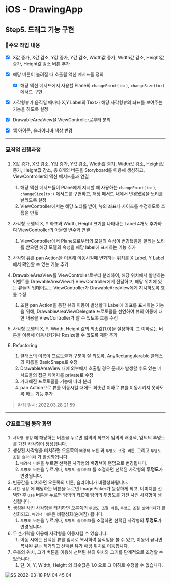 # iOS - DrawingApp



## Step5. 드래그 기능 구현

### :pushpin:주요 작업 내용

- [x] X값 증가, X값 감소, Y값 증가, Y값 감소, Width값 증가, Width값 감소, Height값 증가, Height값 감소 버튼 추가
- [x] 해당 버튼이 눌려질 때 호출될 액션 메서드들 정의
	- [x] 해당 액션 메서드에서 사용할 Plane의 `changePoint(to:)`, `changeSize(to:)` 메서드 구현

- [x] 사각형뷰가 움직일 때마다 X,Y Label의 Text가 해당 사각형뷰의 좌표를 보여주는 기능을 하도록 설정
- [x] DrawableAreaView을 ViewController로부터 분리
- [x] 앱 아이콘, 슬라이더바 색상 변경


---

### :computer:작업 진행과정

1. X값 증가, X값 감소, Y값 증가, Y값 감소, Width값 증가, Width값 감소, Height값 증가, Height값 감소, 총 8개의 버튼을 Storyboard를 이용해 생성하고, ViewController의 액션 메서드들과 연결
	1. 해당 액션 메서드들이 Plane에게 지시할 때 사용하는 `changePoint(to:)`, `changeSize(to:)` 메서드를 구현하고, 해당 메서드 내에서 변경됐음을 노티를 날리도록 설정
	2. ViewController에서는 해당 노티를 받아, 뷰의 좌표나 사이즈를 수정하도록 흐름을 만듦

2. 사각형 모델의 X, Y 좌표와 Width, Height 크기를 나타내는 Label 4개도 추가하여 ViewController의 아울렛 변수와 연결
	1. ViewController에서 Plane으로부터의 모델의 속성이 변경됐음을 알리는 노티를 받으면 해당 모델의 속성을 해당 label에 표시하는 기능 추가

3. 사각형 뷰를 pan Action을 이용해 이동시킬때 변화하는 위치를 X Label, Y Label에서 확인할 수 있는 기능 추가
4. DrawableAreaView를 ViewController로부터 분리하여, 해당 위치에서 발생하는 이벤트를 DrawableAreaView가 ViewController에게 전달하고, 해당 위치에 있는 뷰들의 업데이트는 ViewController가 DrawableAreaView에게 지시하도록 흐름 수정
	1. 또한 pan Action을 통한 뷰의 이동이 발생할때 Label에 좌표를 표시하는 기능을 위해, DrawableAreaViewDelegate 프로토콜을 선언하여 뷰의 이동에 대한 내용을 ViewController가 알 수 있도록 흐름 수정

5. 사각형 모델의 X, Y, Width, Height 값의 최솟값(1.0)을 설정하여, 그 이하로는 버튼을 이용해 이동시키거나 Resize할 수 없도록 제한 추가
6. Refactoring
	1. 클래스의 이름이 프로토콜과 구분이 잘 되도록, AnyRectangularable 클래스의 이름을 BasicShape로 수정
	2. DrawableAreaView 내에 외부에서 호출될 경우 문제가 발생할 수도 있는 메서드들의 접근 제어자를 private로 수정
	3. 거대해진 프로토콜을 기능에 따라 분리
	4. pan Action으로 뷰를 이동시킬 때에도 최솟값 이하로 뷰를 이동시키지 못하도록 하는 기능 추가


>완성 일시: 2022.03.28 21:59

---

### :clipboard:프로그램 동작 화면

1. `사각형 생성` 에 해당하는 버튼을 누르면 임의의 좌표에 임의의 배경색, 임의의 투명도를 가진 사각형이 생성됩니다.
2. 생성된 사각형을 터치하면 오른쪽의 `배경색 버튼` 과 `투명도 조절 버튼`, 그리고 `투명도 조절 슬라이더` 가 활성화됩니다.
	1. `배경색 버튼`을 누르면 선택된 사각형의 **배경색**이 랜덤으로 변경됩니다.
	2. `투명도 버튼`을 누르거나, `투명도 슬라이더` 를 조절하면 선택된 사각형의 **투명도**가 변경됩니다.
3. 빈공간을 터치하면 오른쪽의 버튼, 슬라이더가 비활성화됩니다.
4. `사진 생성` 에 해당하는 버튼을 누르면 ImagePicker가 등장하게 되고, 이미지를 선택한 후 `Use` 버튼을 누르면 임의의 좌표에 임의의 투명도를 가진 사진 사각형이 생성됩니다.
5. 생성된 사진 사각형을 터치하면 오른쪽의 `투명도 조절 버튼`, `투명도 조절 슬라이더`가 활성화되고, `배경색 버튼`은 비활성화(숨겨짐) 됩니다.
	1. `투명도 버튼`을 누르거나, `투명도 슬라이더`를 조절하면 선택된 사각형의 **투명도**가 변경됩니다.
6. 두 손가락을 이용해 사각형을 이동시킬 수 있습니다.
	1. 이동 시에는 선택된 뷰를 임시로 복사하여 움직임을 볼 수 있고, 이동이 끝나면 복사된 뷰는 제거되고 선택된 뷰가 해당 위치로 이동합니다.
7. 우측의 위치, 크기 버튼을 이용해 선택된 뷰의 위치와 크기를 단계적으로 조정할 수 있습니다.
	1. 단, X, Y, Width, Height 의 최솟값은 1.0 으로 그 이하로 수정할 수 없습니다.



![SS 2022-03-18 PM 04 45 04](https://user-images.githubusercontent.com/92504186/158958618-ca6b9c28-2ca7-4a9a-bf03-0ed04c6ec47a.gif)
